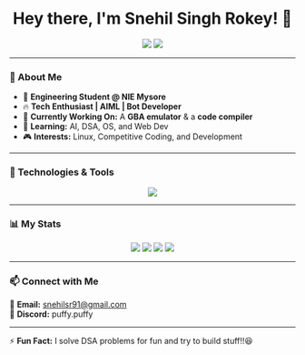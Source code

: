 <h1 align="center">Hey there, I'm Snehil Singh Rokey! 👋</h1>
<p align="center">
  <a href="https://leetcode.com/snehilsr91/"><img src="https://img.shields.io/badge/-LeetCode-orange?style=flat-square&logo=leetcode&logoColor=white"></a>
  <a href="https://www.linkedin.com/in/snehil-singh-rokey-b619862a1"><img src="https://img.shields.io/badge/-LinkedIn-blue?style=flat-square&logo=linkedin&logoColor=white"></a>
</p>

---

### 🚀 About Me  
- 🏫 **Engineering Student @ NIE Mysore**  
- 🔥 **Tech Enthusiast | AIML | Bot Developer**  
- 🎯 **Currently Working On:** A **GBA emulator** & a **code compiler**  
- 🌱 **Learning:** AI, DSA, OS, and Web Dev  
- 🎮 **Interests:** Linux, Competitive Coding, and Development  

---

### 🔧 Technologies & Tools  
<p align="center">
  <img src="https://skillicons.dev/icons?i=java,python,c,js,html,css,git,linux,vscode" />
</p>

---
### 📊 My Stats  
<!-- BADGES_START -->
<p align="center">
  <img src="https://img.shields.io/badge/LeetCode%20Problems%20Solved-455-orange?style=for-the-badge&logo=leetcode" />
  <img src="https://img.shields.io/badge/GFG%20Problems%20Solved-N/A-brightgreen?style=for-the-badge&logo=geeksforgeeks" />
  <img src="https://img.shields.io/badge/MonkeyType%20WPM-N/A-e2b714?style=for-the-badge&logo=monkeytype" />
  <img src="https://img.shields.io/badge/Boot.dev%20Level-N/A-0a2540?style=for-the-badge&logo=bootdotdev" />
</p>
<!-- BADGES_END -->


---

### 📫 Connect with Me  
📩 **Email:** snehilsr91@gmail.com  
💬 **Discord:** puffy.puffy  

---

⚡ **Fun Fact:** I solve DSA problems for fun and try to build stuff!!😆
